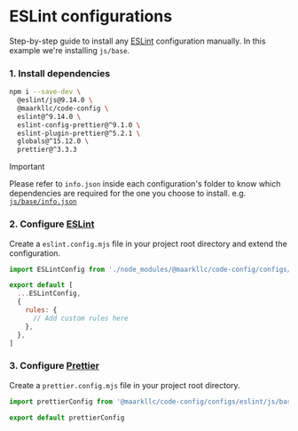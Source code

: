 # ESLint configurations

Step-by-step guide to install any [ESLint] configuration manually. In this
example we're installing `js/base`.

### 1. Install dependencies

```bash
npm i --save-dev \
  @eslint/js@9.14.0 \
  @maarkllc/code-config \
  eslint@^9.14.0 \
  eslint-config-prettier@^9.1.0 \
  eslint-plugin-prettier@^5.2.1 \
  globals@^15.12.0 \
  prettier@^3.3.3
```

> [!IMPORTANT]
> Please refer to `info.json` inside each configuration's folder to know
> which dependencies are required for the one you choose to install.
> e.g. [`js/base/info.json`](./js/base/info.json)

### 2. Configure [ESLint]

Create a `eslint.config.mjs` file in your project root directory and extend the
configuration.

```javascript
import ESLintConfig from './node_modules/@maarkllc/code-config/configs/eslint/js/base/index.mjs'

export default [
  ...ESLintConfig,
  {
    rules: {
      // Add custom rules here
    },
  },
]

```

### 3. Configure [Prettier]

Create a `prettier.config.mjs` file in your project root directory.

```javascript
import prettierConfig from '@maarkllc/code-config/configs/eslint/js/base/prettier.mjs'

export default prettierConfig

```

[ESLint]: https://eslint.org/
[Prettier]: https://prettier.io/
